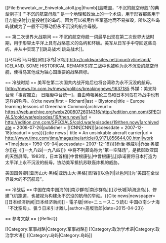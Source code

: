 [[File:Enewetak_or_Eniwetok_atoll.jpg|thumb]]島瞰圖，“不沉的航空母舰”的典型例子]]
'''不沉的航空母舰'''是一个地理和政治上的一个术语，用于形容那些用于[[力量投射|力量投射]]的岛屿。因为可以被用作空军基地而不易摧毁，所以这些岛屿就成为了一艘不可移动但永不沉没的航空母舰。

== 第二次世界大战期间 ==
不沉的航空母舰一词最早出现在第二次世界大战时期，用于形容太平洋上具有战略意义的岛屿和环礁。美军从日军手中夺回这些岛屿，并从中实现了[[跳岛战术|跳岛战术]]。

[[马耳他|马耳他]]和[[冰岛|冰岛]]<ref>[http://coldwarsites.net/country/iceland/ ICELAND. SOME HISTORICAL REMARKS]</ref>在二战中也被称为永不沉没的航空母舰，使得马耳他成为轴心国重要的战略目标。

== 冷战时期 ==
美军在第二次国共内战开始后也将台湾称为永不沉没的航母。<ref>[http://news.ltn.com.tw/news/politics/breakingnews/1637185 外媒：美支持台灣「事實獨立」 日阻礙中台統一]，自由時報</ref>英伦三岛和日本列岛在冷战中也有这样的称呼。<ref>{{cite news|first = Richard|last = Blystone|title = Europe learning lessons of Greenham Common|archiveurl = https://web.archive.org/web/20080726014316/http://edition.cnn.com/SPECIALS/cold.war/episodes/19/then.now/|url = http://edition.cnn.com/SPECIALS/cold.war/episodes/19/then.now/|archivedate = 2008-07-26|publisher = [[CNN|CNN]]|accessdate = 2007-12-18|deadurl = yes}}</ref><ref>{{cite news | title = An unsinkable aircraft carrier|url = http://www.time.com/time/magazine/article/0,9171,856644,00.html|work =Time|date= 1950-09-04|accessdate= 2007-12-18}}</ref>[[乔治·奥威尔|乔治·奥威尔]]在《[[一九八四|一九八四]]》中将不列颠岛称为“第一空降场”，是抵御欧亚国的天然屏障。1983年，日本首相[[中曾根康弘|中曾根康弘]]承诺要将日本打造为太平洋上永不沉没的航母，协助美军抵抗苏联轰炸机的威胁。

美国国务卿[[亚历山大·黑格|亚历山大·黑格]]形容[[以色列|以色列]]为“美国在全世界最大的不沉航母”。

== 冷战后 ==
中国在南中国海的[[南沙群岛|南沙群岛]][[沙长城|填海造岛]]、修建飞机跑道，也被视为构建永不沉没的航母的举动。<ref>{{Cite news|newspaper=[[日本经济新闻|日本经济新闻]]・電子版|title=ニュースこう読む 中国の南シナ海「不沈空母」、狙う日米引き離し|author=高坂哲郎|date=2015-04-23}}</ref>

== 参考文献 ==
{{Reflist}}

[[Category:军事战略|Category:军事战略]]
[[Category:政治学术语|Category:政治学术语]]
[[Category:岛屿|Category:岛屿]]